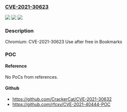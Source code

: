 ### [CVE-2021-30623](https://cve.mitre.org/cgi-bin/cvename.cgi?name=CVE-2021-30623)
![](https://img.shields.io/static/v1?label=Product&message=Microsoft%20Edge%20(Chromium-based)&color=blue)
![](https://img.shields.io/static/v1?label=Version&message=n%2Fa&color=blue)
![](https://img.shields.io/static/v1?label=Vulnerability&message=&color=brighgreen)

### Description

Chromium: CVE-2021-30623 Use after free in Bookmarks

### POC

#### Reference
No PoCs from references.

#### Github
- https://github.com/CrackerCat/CVE-2021-30632
- https://github.com/rfcxv/CVE-2021-40444-POC

